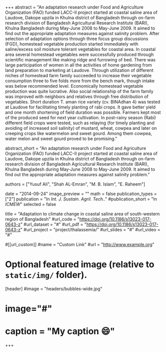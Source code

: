 +++
abstract = "An adaptation research under Food and Agriculture Organization (FAO) funded LACC-II project started at coastal saline area of Laudove, Dakope upzila in Khulna district of Bangladesh through on-farm research division of Bangladesh Agricultural Research Institute (BARI), Khulna Bangladesh during May-June 2008 to May-June 2009. It aimed to find out the appropriate adaptation measures against salinity problem. After selection of adaptation options through three focus group discussions (FGD), homestead vegetable production started immediately with saline/excess soil moisture tolerant vegetables for coastal area. In coastal area several homestead vegetables were successfully produced through scientific management like making ridge and furrowing of bed. There was large participation of women in all the activities of home gardening from land preparation to marketing at Laudove. Through utilization of different niches of homestead farm family succeeded to increase their vegetable consumption three to five folds more from the bench mark, though intake was below recommended level. Economically homestead vegetable production was quite lucrative. Also social relationship of the farm family was improved with neighbors and relatives through free distribution of vegetables. Short duration T. aman rice variety (cv. BINAdhan 4) was tested at Laudove for facilitating timely planting of rabi crops. It gave better yield and one month shortening of field duration was possible. Farmers kept most of the produced seed for next year cultivation. In post-rainy season (Rabi) different field crops were tested, such as relaying (for timely planting and avoiding of increased soil salinity) of mustard, wheat, cowpea and later on creeping crops like watermelon and sweet gourd. Among them cowpea, water melon and sweet gourd proved to be promising."

abstract_short = "An adaptation research under Food and Agriculture Organization (FAO) funded LACC-II project started at coastal saline area of Laudove, Dakope upzila in Khulna district of Bangladesh through on-farm research division of Bangladesh Agricultural Research Institute (BARI), Khulna Bangladesh during May-June 2008 to May-June 2009. It aimed to find out the appropriate adaptation measures against salinity problem."

authors = ["Yusuf Ali", "Shah AL-Emran", "M. B. Islam", "E. Raheem"]

date = "2014-09-24"
image_preview = ""
math = false
publication_types = ["2"]
publication = "In *Int. J. Sustain. Agril. Tech.*."
#publication_short = "In *ICMEW*"
selected = false

title = "Adaptation to climate change in coastal saline area of south-western region of Bangladesh"
#url_code = "https://doi.org/10.1186/s13023-017-0643-z"
#url_dataset = "#"
#url_pdf = "https://doi.org/10.1186/s13023-017-0643-z"
#url_project = "project/thalassemia/"
#url_slides = "#"
#url_video = "#"

#[[url_custom]]
#name = "Custom Link"
#url = "http://www.example.org"

# Optional featured image (relative to `static/img/` folder).
[header]
#image = "headers/bubbles-wide.jpg"
# image="#"
# caption = "My caption :smile:"

+++

